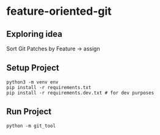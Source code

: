 # feature-oriented-git
## Exploring idea

Sort Git Patches by Feature -> assign

## Setup Project
```
python3 -m venv env
pip install -r requirements.txt
pip install -r requirements.dev.txt # for dev purposes
```

## Run Project
```
python -m git_tool
```
